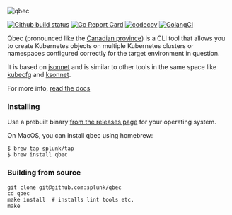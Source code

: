 ![qbec](site/static/images/qbec-logo-black.svg)

[![Github build status](https://github.com/splunk/qbec/workflows/build/badge.svg)](https://github.com/splunk/qbec/actions)
[![Go Report Card](https://goreportcard.com/badge/github.com/splunk/qbec)](https://goreportcard.com/report/github.com/splunk/qbec)
[![codecov](https://codecov.io/gh/splunk/qbec/branch/main/graph/badge.svg)](https://codecov.io/gh/splunk/qbec)
[![GolangCI](https://golangci.com/badges/github.com/splunk/qbec.svg)](https://golangci.com/r/github.com/splunk/qbec)


Qbec (pronounced like the [Canadian province](https://en.wikipedia.org/wiki/Quebec)) is a CLI tool that 
allows you to create Kubernetes objects on multiple Kubernetes clusters or namespaces configured correctly for 
the target environment in question.

It is based on [jsonnet](https://jsonnet.org) and is similar to other tools in the same space like 
[kubecfg](https://github.com/ksonnet/kubecfg) and [ksonnet](https://ksonnet.io/). 

For more info, [read the docs](https://qbec.io/)

### Installing

Use a prebuilt binary [from the releases page](https://github.com/splunk/qbec/releases) for your operating system.

On MacOS, you can install qbec using homebrew:

```
$ brew tap splunk/tap 
$ brew install qbec
```

### Building from source

```shell
git clone git@github.com:splunk/qbec
cd qbec
make install  # installs lint tools etc.
make
```
